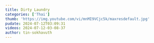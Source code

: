 ```yaml
---
title: Dirty Laundry
categories: ['Thai']
thumb: 'https://img.youtube.com/vi/mnMI9VCjc5k/maxresdefault.jpg'
pudate: 2024-07-12T03:09:31
videos: 2024-07-12-03-08-37
author: tin-sokhavuth
---
```


